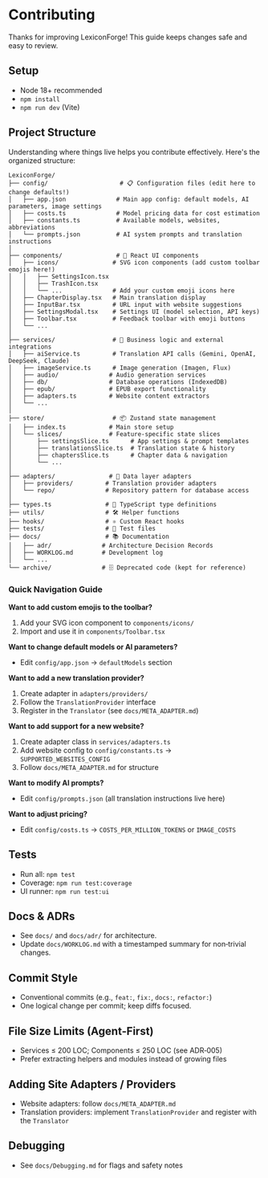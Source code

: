 # Contributing

Thanks for improving LexiconForge! This guide keeps changes safe and easy to review.

## Setup

- Node 18+ recommended
- `npm install`
- `npm run dev` (Vite)

## Project Structure

Understanding where things live helps you contribute effectively. Here's the organized structure:

```
LexiconForge/
├── config/                    # 📋 Configuration files (edit here to change defaults!)
│   ├── app.json              # Main app config: default models, AI parameters, image settings
│   ├── costs.ts              # Model pricing data for cost estimation
│   ├── constants.ts          # Available models, websites, abbreviations
│   └── prompts.json          # AI system prompts and translation instructions
│
├── components/               # 🎨 React UI components
│   ├── icons/               # SVG icon components (add custom toolbar emojis here!)
│   │   ├── SettingsIcon.tsx
│   │   ├── TrashIcon.tsx
│   │   └── ...              # Add your custom emoji icons here
│   ├── ChapterDisplay.tsx   # Main translation display
│   ├── InputBar.tsx         # URL input with website suggestions
│   ├── SettingsModal.tsx    # Settings UI (model selection, API keys)
│   ├── Toolbar.tsx          # Feedback toolbar with emoji buttons
│   └── ...
│
├── services/                # 🔧 Business logic and external integrations
│   ├── aiService.ts         # Translation API calls (Gemini, OpenAI, DeepSeek, Claude)
│   ├── imageService.ts      # Image generation (Imagen, Flux)
│   ├── audio/              # Audio generation services
│   ├── db/                 # Database operations (IndexedDB)
│   ├── epub/               # EPUB export functionality
│   ├── adapters.ts         # Website content extractors
│   └── ...
│
├── store/                   # 📦 Zustand state management
│   ├── index.ts            # Main store setup
│   └── slices/             # Feature-specific state slices
│       ├── settingsSlice.ts      # App settings & prompt templates
│       ├── translationsSlice.ts  # Translation state & history
│       ├── chaptersSlice.ts      # Chapter data & navigation
│       └── ...
│
├── adapters/               # 🔌 Data layer adapters
│   ├── providers/         # Translation provider adapters
│   └── repo/              # Repository pattern for database access
│
├── types.ts               # 📝 TypeScript type definitions
├── utils/                 # 🛠️ Helper functions
├── hooks/                 # ⚛️ Custom React hooks
├── tests/                 # 🧪 Test files
├── docs/                  # 📚 Documentation
│   ├── adr/              # Architecture Decision Records
│   ├── WORKLOG.md        # Development log
│   └── ...
└── archive/              # 🗄️ Deprecated code (kept for reference)
```

### Quick Navigation Guide

**Want to add custom emojis to the toolbar?**
1. Add your SVG icon component to `components/icons/`
2. Import and use it in `components/Toolbar.tsx`

**Want to change default models or AI parameters?**
- Edit `config/app.json` → `defaultModels` section

**Want to add a new translation provider?**
1. Create adapter in `adapters/providers/`
2. Follow the `TranslationProvider` interface
3. Register in the `Translator` (see `docs/META_ADAPTER.md`)

**Want to add support for a new website?**
1. Create adapter class in `services/adapters.ts`
2. Add website config to `config/constants.ts` → `SUPPORTED_WEBSITES_CONFIG`
3. Follow `docs/META_ADAPTER.md` for structure

**Want to modify AI prompts?**
- Edit `config/prompts.json` (all translation instructions live here)

**Want to adjust pricing?**
- Edit `config/costs.ts` → `COSTS_PER_MILLION_TOKENS` or `IMAGE_COSTS`

## Tests

- Run all: `npm test`
- Coverage: `npm run test:coverage`
- UI runner: `npm run test:ui`

## Docs & ADRs

- See `docs/` and `docs/adr/` for architecture.
- Update `docs/WORKLOG.md` with a timestamped summary for non‑trivial changes.

## Commit Style

- Conventional commits (e.g., `feat:`, `fix:`, `docs:`, `refactor:`)
- One logical change per commit; keep diffs focused.

## File Size Limits (Agent‑First)

- Services ≤ 200 LOC; Components ≤ 250 LOC (see ADR‑005)
- Prefer extracting helpers and modules instead of growing files

## Adding Site Adapters / Providers

- Website adapters: follow `docs/META_ADAPTER.md`
- Translation providers: implement `TranslationProvider` and register with the `Translator`

## Debugging

- See `docs/Debugging.md` for flags and safety notes
